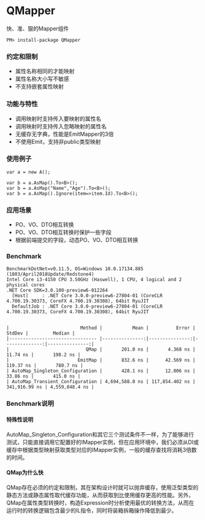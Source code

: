 # QMapper
快、准、狠的Mapper组件

    PM> install-package QMapper

### 约定和限制
* 属性名称相同的才能映射
* 属性名称大小写不敏感
* 不支持嵌套属性映射

### 功能与特性
* 调用映射时支持传入要映射的属性名
* 调用映射时支持传入忽略映射的属性名
* 无缓存无字典，性能是EmitMapper的3倍
* 不使用Emit，支持非public类型映射

### 使用例子
```
var a = new A();

var b = a.AsMap().To<B>();
var b = a.AsMap("Name","Age").To<B>();
var b = a.AsMap().Ignore(item=>item.Id).To<B>();

```

### 应用场景
* PO、VO、DTO相互转换
* PO、VO、DTO相互转换时保护一些字段
* 根据前端提交的字段，动态PO、VO、DTO相互转换

### Benchmark
```
BenchmarkDotNet=v0.11.5, OS=Windows 10.0.17134.885 (1803/April2018Update/Redstone4)
Intel Core i3-4150 CPU 3.50GHz (Haswell), 1 CPU, 4 logical and 2 physical cores
.NET Core SDK=3.0.100-preview6-012264
  [Host]     : .NET Core 3.0.0-preview6-27804-01 (CoreCLR 4.700.19.30373, CoreFX 4.700.19.30308), 64bit RyuJIT
  DefaultJob : .NET Core 3.0.0-preview6-27804-01 (CoreCLR 4.700.19.30373, CoreFX 4.700.19.30308), 64bit RyuJIT


|                          Method |           Mean |          Error |        StdDev |         Median |
|-------------------------------- |---------------:|---------------:|--------------:|---------------:|
|                            QMap |       201.0 ns |       4.368 ns |      11.74 ns |       198.2 ns |
|                         EmitMap |       832.6 ns |      42.569 ns |     119.37 ns |       780.7 ns |
| AutoMap_Singleton_Configuration |       428.1 ns |      12.006 ns |      33.86 ns |       415.0 ns |
| AutoMap_Transient_Configuration | 4,694,588.0 ns | 117,854.402 ns | 341,916.99 ns | 4,559,848.4 ns |

```

### Benchmark说明
#### 特殊性说明
AutoMap_Singleton_Configuration和其它三个测试条件不一样，为了能够进行测试，只能直接调用它配置好的IMapper实例，但在应用环境中，我们必须从DI或缓存中根据类型映射获取类型对应的IMapper实例，一般的缓存查找将消耗3倍数的时间。

#### QMap为什么快
QMap存在必须的约定和限制，其在架构设计时就可以抛弃缓存，使用泛型类型的静态方法或静态属性取代缓存功能，从而获取到比使用缓存更高的性能。另外，QMap在属性类型转换时，构造Expression时分析使用最优的转换方法，从而在运行时的转换逻辑包含最少的IL指令，同时将装箱拆箱操作降低到最少。

